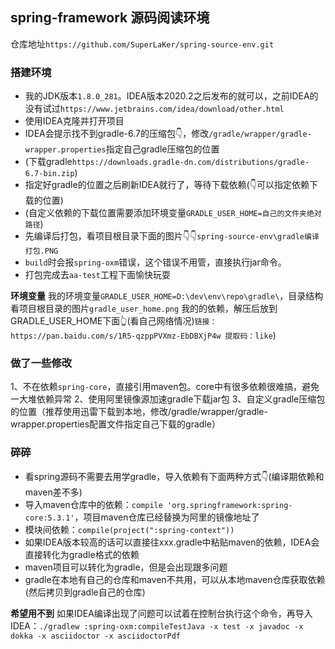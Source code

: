 spring-framework 源码阅读环境
---

仓库地址`https://github.com/SuperLaKer/spring-source-env.git`


### 搭建环境
- 我的JDK版本`1.8.0_281`。IDEA版本2020.2之后发布的就可以，之前IDEA的没有试过`https://www.jetbrains.com/idea/download/other.html`
- 使用IDEA克隆并打开项目
- IDEA会提示找不到gradle-6.7的压缩包👇，修改`/gradle/wrapper/gradle-wrapper.properties`指定自己gradle压缩包的位置
- (下载gradle`https://downloads.gradle-dn.com/distributions/gradle-6.7-bin.zip`)
- 指定好gradle的位置之后刷新IDEA就行了，等待下载依赖(👇可以指定依赖下载的位置)
- (自定义依赖的下载位置需要添加环境变量`GRADLE_USER_HOME=自己的文件夹绝对路径`)
- 先编译后打包，看项目根目录下面的图片👇👇`spring-source-env\gradle编译打包.PNG`
- `build`时会报`spring-oxm`错误，这个错误不用管，直接执行jar命令。
- 打包完成去`aa-test`工程下面愉快玩耍


**环境变量**
我的环境变量`GRADLE_USER_HOME=D:\dev\env\repo\gradle\`，目录结构看项目根目录的图片`gradle_user_home.png`
我的的依赖，解压后放到GRADLE_USER_HOME下面👆(看自己网络情况)`链接：https://pan.baidu.com/s/1R5-qzppPVXmz-EbDBXjP4w 提取码：like`)



### 做了一些修改
1、不在依赖`spring-core`，直接引用maven包。core中有很多依赖很难搞，避免一大堆依赖异常
2、使用阿里镜像源加速gradle下载jar包
3、自定义gradle压缩包的位置（推荐使用迅雷下载到本地，修改/gradle/wrapper/gradle-wrapper.properties配置文件指定自己下载的gradle）


### 碎碎
- 看spring源码不需要去用学gradle，导入依赖有下面两种方式👇(编译期依赖和maven差不多)
- 导入maven仓库中的依赖：`compile 'org.springframework:spring-core:5.3.1'`，项目maven仓库已经替换为阿里的镜像地址了
- 模块间依赖：`compile(project(":spring-context"))`
- 如果IDEA版本较高的话可以直接往xxx.gradle中粘贴maven的依赖，IDEA会直接转化为gradle格式的依赖
- maven项目可以转化为gradle，但是会出现跟多问题
- gradle在本地有自己的仓库和maven不共用，可以从本地maven仓库获取依赖(然后拷贝到gradle自己的仓库)

 
**希望用不到**
如果IDEA编译出现了问题可以试着在控制台执行这个命令，再导入IDEA：`./gradlew :spring-oxm:compileTestJava -x test -x javadoc -x dokka -x asciidoctor -x asciidoctorPdf`
